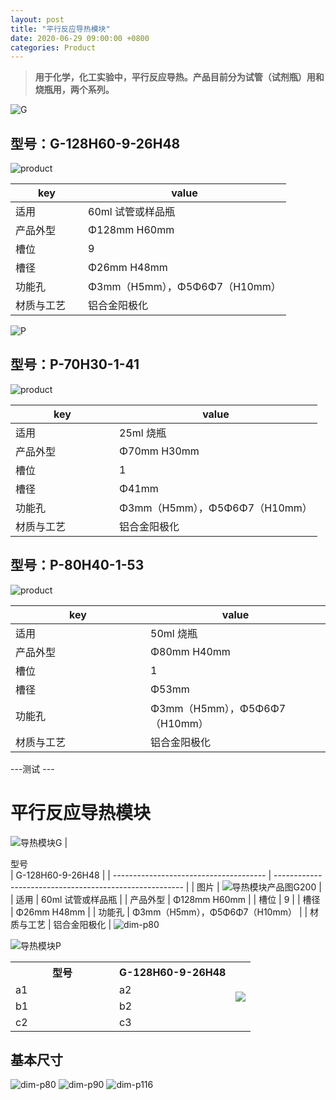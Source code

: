 ```yaml
---
layout: post
title: "平行反应导热模块"
date: 2020-06-29 09:00:00 +0800
categories: Product
---
```


> **用于化学，化工实验中，平行反应导热。产品目前分为试管（试剂瓶）用和烧瓶用，两个系列。**

<!--excerpt-->
![G](https://img.alicdn.com/imgextra/i4/14872765/O1CN01eXBZbj1WIPjKWFozo_!!14872765.jpg)
## 型号：G-128H60-9-26H48
![product](https://img.alicdn.com/imgextra/i4/14872765/O1CN01VfqC8S1WIPjKWIN1J_!!14872765.jpg)
<br/>

| <div style="width:100px;"> key </div> | value                         |
| ------------------------------------- | ----------------------------- |
| 适用                                  | 60ml 试管或样品瓶             |
| 产品外型                              | Φ128mm H60mm                  |
| 槽位                                  | 9                             |
| 槽径                                  | Φ26mm H48mm                   |
| 功能孔                                | Φ3mm（H5mm），Φ5Φ6Φ7（H10mm） |
| 材质与工艺                            | 铝合金阳极化                  |



![P](https://img.alicdn.com/imgextra/i2/14872765/O1CN01jS1L821WIPjHWQ3hA_!!14872765.jpg)
## 型号：P-70H30-1-41
![product](https://img.alicdn.com/imgextra/i4/14872765/O1CN01STUBuA1WIPjNtMlLx_!!14872765.jpg)


| <div style="width:150px;">key  </div> | value                         |
| ------------------------------------- | ----------------------------- |
| 适用                                  | 25ml 烧瓶                     |
| 产品外型                              | Φ70mm H30mm                   |
| 槽位                                  | 1                             |
| 槽径                                  | Φ41mm                         |
| 功能孔                                | Φ3mm（H5mm），Φ5Φ6Φ7（H10mm） |
| 材质与工艺                            | 铝合金阳极化                  |

## 型号：P-80H40-1-53
![product](https://img.alicdn.com/imgextra/i4/14872765/O1CN01STUBuA1WIPjNtMlLx_!!14872765.jpg)


| <div style="width:200px;"> key </div> | value                         |
| ------------------------------------- | ----------------------------- |
| 适用                                  | 50ml 烧瓶                     |
| 产品外型                              | Φ80mm H40mm                   |
| 槽位                                  | 1                             |
| 槽径                                  | Φ53mm                         |
| 功能孔                                | Φ3mm（H5mm），Φ5Φ6Φ7（H10mm） |
| 材质与工艺                            | 铝合金阳极化                  |



---测试 --- 
# 平行反应导热模块
![导热模块G](C1DB6E394201457EB210593A9684DC28)
| <div style="width:150px;"> 型号 </div> | G-128H60-9-26H48                                        |
| -------------------------------------- | ------------------------------------------------------- |
| 图片                                   | ![导热模块产品图G200](8A800DFD5E3142D19565D96E281480EC) |
| 适用                                   | 60ml 试管或样品瓶                                       |
| 产品外型                               | Φ128mm H60mm                                            |
| 槽位                                   | 9                                                       |
| 槽径                                   | Φ26mm H48mm                                             |
| 功能孔                                 | Φ3mm（H5mm），Φ5Φ6Φ7（H10mm）                           |
| 材质与工艺                             | 铝合金阳极化                                            |
![dim-p80](54CAF7905109488FB937AC34A30CDE7C)

![导热模块P](EDCB5A7F229847B08DF898E9A19A8007)
<table>
  <tr>
    <th style="width:150px">型号</th>
    <th>G-128H60-9-26H48</th>
    <th rowspan="8"> <img src="https://img.alicdn.com/imgextra/i4/14872765/O1CN01eXBZbj1WIPjKWFozo_!!14872765.jpg" /></th>
  </tr>
  <tr>
    <td>a1</td>
    <td>a2</td>
  </tr>
  <tr>
    <td>b1</td>
    <td>b2</td>
  </tr>
  <tr>
    <td>c2</td>
    <td>c3</td>
  </tr>
</table>

## 基本尺寸
![dim-p80](54CAF7905109488FB937AC34A30CDE7C)
![dim-p90](A54A56E1D23749EF8CE2F785747C1068)
![dim-p116](D584E5F0E41349D182FA14015DF88991)
